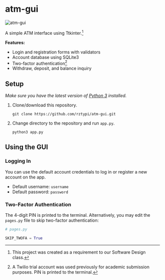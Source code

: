 # atm-gui

![atm-gui](https://github.com/rztypi/atm-gui/assets/84902994/52a43198-4d13-45b4-948f-3b9ae98c65ae)

A simple ATM interface using Ttkinter.[^1]

**Features:**

- Login and registration forms with validators
- Account database using SQLite3
- Two-factor authentication[^2]
- Withdraw, deposit, and balance inquiry

## Setup

*Make sure you have the latest version of [Python 3](https://www.python.org/downloads/) installed.*

1. Clone/download this repository.
    ```
    git clone https://github.com/rztypi/atm-gui.git
    ```
1. Change directory to the repository and run `app.py`.
    ```
    python3 app.py
    ```

## Using the GUI

### Logging In

You can use the default account credentials to log in or register a new account on the app.
- Default username: `username`
- Default password: `password`

### Two-Factor Authentication

The 4-digit PIN is printed to the terminal. Alternatively, you may edit the `pages.py` file to skip two-factor authentication:
```py
# pages.py

SKIP_TWOFA = True
```


[^1]: This project was created as a requirement to our Software Design class.
[^2]: A Twilio trial account was used previously for academic submission purposes. PIN is printed to the terminal.
